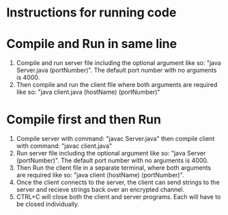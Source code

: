 # Instructions for running code 
# Compile and Run in same line
1. Compile and run server file including the optional argument like so: "java Server.java (portNumber)". The default port number with no arguments is 4000.
2. Then compile and run the client file where both arguments are required like so: "java client.java (hostName) (portNumber)"
# Compile first and then Run
1. Compile server with command: "javac Server.java" then compile client with command: "javac client.java"
2. Run server file including the optional argument like so: "java Server (portNumber)". The default port number with no arguments is 4000.
3. Then Run the client file in a separate terminal, where both arguments are required like so: "java client (hostName) (portNumber)".
4. Once the client connects to the server, the client can send strings to the server and recieve strings back over an encrypted channel.
5. CTRL+C will close both the client and server programs. Each will have to be closed individually. 
